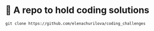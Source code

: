 # 🚀 A repo to hold coding solutions

```git clone https://github.com/elenachurilova/coding_challenges ```


